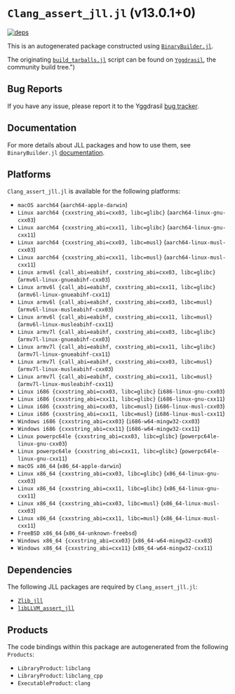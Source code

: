 # `Clang_assert_jll.jl` (v13.0.1+0)

[![deps](https://juliahub.com/docs/Clang_assert_jll/deps.svg)](https://juliahub.com/ui/Packages/Clang_assert_jll/iv8rD?page=2)

This is an autogenerated package constructed using [`BinaryBuilder.jl`](https://github.com/JuliaPackaging/BinaryBuilder.jl).

The originating [`build_tarballs.jl`](https://github.com/JuliaPackaging/Yggdrasil/blob/c14f8838e00c6838ec6f010aa9359b51435b0a3d/L/LLVM/Clang_assert@13.0.1/build_tarballs.jl) script can be found on [`Yggdrasil`](https://github.com/JuliaPackaging/Yggdrasil/), the community build tree.")

## Bug Reports

If you have any issue, please report it to the Yggdrasil [bug tracker](https://github.com/JuliaPackaging/Yggdrasil/issues).

## Documentation

For more details about JLL packages and how to use them, see `BinaryBuilder.jl` [documentation](https://docs.binarybuilder.org/stable/jll/).

## Platforms

`Clang_assert_jll.jl` is available for the following platforms:

* `macOS aarch64` (`aarch64-apple-darwin`)
* `Linux aarch64 {cxxstring_abi=cxx03, libc=glibc}` (`aarch64-linux-gnu-cxx03`)
* `Linux aarch64 {cxxstring_abi=cxx11, libc=glibc}` (`aarch64-linux-gnu-cxx11`)
* `Linux aarch64 {cxxstring_abi=cxx03, libc=musl}` (`aarch64-linux-musl-cxx03`)
* `Linux aarch64 {cxxstring_abi=cxx11, libc=musl}` (`aarch64-linux-musl-cxx11`)
* `Linux armv6l {call_abi=eabihf, cxxstring_abi=cxx03, libc=glibc}` (`armv6l-linux-gnueabihf-cxx03`)
* `Linux armv6l {call_abi=eabihf, cxxstring_abi=cxx11, libc=glibc}` (`armv6l-linux-gnueabihf-cxx11`)
* `Linux armv6l {call_abi=eabihf, cxxstring_abi=cxx03, libc=musl}` (`armv6l-linux-musleabihf-cxx03`)
* `Linux armv6l {call_abi=eabihf, cxxstring_abi=cxx11, libc=musl}` (`armv6l-linux-musleabihf-cxx11`)
* `Linux armv7l {call_abi=eabihf, cxxstring_abi=cxx03, libc=glibc}` (`armv7l-linux-gnueabihf-cxx03`)
* `Linux armv7l {call_abi=eabihf, cxxstring_abi=cxx11, libc=glibc}` (`armv7l-linux-gnueabihf-cxx11`)
* `Linux armv7l {call_abi=eabihf, cxxstring_abi=cxx03, libc=musl}` (`armv7l-linux-musleabihf-cxx03`)
* `Linux armv7l {call_abi=eabihf, cxxstring_abi=cxx11, libc=musl}` (`armv7l-linux-musleabihf-cxx11`)
* `Linux i686 {cxxstring_abi=cxx03, libc=glibc}` (`i686-linux-gnu-cxx03`)
* `Linux i686 {cxxstring_abi=cxx11, libc=glibc}` (`i686-linux-gnu-cxx11`)
* `Linux i686 {cxxstring_abi=cxx03, libc=musl}` (`i686-linux-musl-cxx03`)
* `Linux i686 {cxxstring_abi=cxx11, libc=musl}` (`i686-linux-musl-cxx11`)
* `Windows i686 {cxxstring_abi=cxx03}` (`i686-w64-mingw32-cxx03`)
* `Windows i686 {cxxstring_abi=cxx11}` (`i686-w64-mingw32-cxx11`)
* `Linux powerpc64le {cxxstring_abi=cxx03, libc=glibc}` (`powerpc64le-linux-gnu-cxx03`)
* `Linux powerpc64le {cxxstring_abi=cxx11, libc=glibc}` (`powerpc64le-linux-gnu-cxx11`)
* `macOS x86_64` (`x86_64-apple-darwin`)
* `Linux x86_64 {cxxstring_abi=cxx03, libc=glibc}` (`x86_64-linux-gnu-cxx03`)
* `Linux x86_64 {cxxstring_abi=cxx11, libc=glibc}` (`x86_64-linux-gnu-cxx11`)
* `Linux x86_64 {cxxstring_abi=cxx03, libc=musl}` (`x86_64-linux-musl-cxx03`)
* `Linux x86_64 {cxxstring_abi=cxx11, libc=musl}` (`x86_64-linux-musl-cxx11`)
* `FreeBSD x86_64` (`x86_64-unknown-freebsd`)
* `Windows x86_64 {cxxstring_abi=cxx03}` (`x86_64-w64-mingw32-cxx03`)
* `Windows x86_64 {cxxstring_abi=cxx11}` (`x86_64-w64-mingw32-cxx11`)

## Dependencies

The following JLL packages are required by `Clang_assert_jll.jl`:

* [`Zlib_jll`](https://github.com/JuliaBinaryWrappers/Zlib_jll.jl)
* [`libLLVM_assert_jll`](https://github.com/JuliaBinaryWrappers/libLLVM_assert_jll.jl)

## Products

The code bindings within this package are autogenerated from the following `Products`:

* `LibraryProduct`: `libclang`
* `LibraryProduct`: `libclang_cpp`
* `ExecutableProduct`: `clang`
